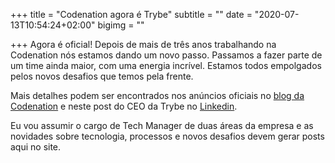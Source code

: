 +++
title = "Codenation agora é Trybe"
subtitle = ""
date = "2020-07-13T10:54:24+02:00"
bigimg = ""

+++
Agora é oficial! Depois de mais de três anos trabalhando na Codenation nós estamos dando um novo passo. Passamos a fazer parte de um time ainda maior, com uma energia incrível. Estamos todos empolgados pelos novos desafios que temos pela frente.

Mais detalhes podem ser encontrados nos anúncios oficiais no [blog da Codenation](https://deploy.codenation.com.br/codenation-é-adquirida-pela-trybe-46e47cce6fa2) e neste post do CEO da Trybe no [Linkedin](https://www.linkedin.com/pulse/porque-adquirimos-codenation-matheus-goyas/?trackingId=leQ1q%2F7bRzyff55AQbCWzA%3D%3D).

Eu vou assumir o cargo de Tech Manager de duas áreas da empresa e as novidades sobre tecnologia, processos e novos desafios devem gerar posts aqui no site.


